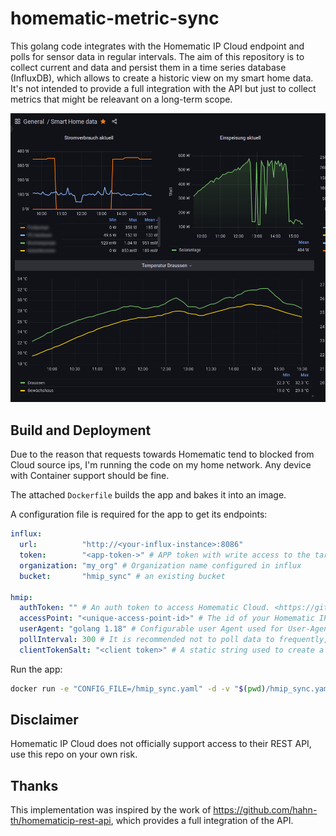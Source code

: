 # homematic-metric-sync

This golang code integrates with the Homematic IP Cloud endpoint and polls for sensor data in regular intervals.
The aim of this repository is to collect current and data and persist them in a time series database (InfluxDB), which allows
to create a historic view on my smart home data.
It's not intended to provide a full integration with the API but just to collect metrics that might be releavant on a long-term scope.

![Sample Grafana dashboard](./docs/grafana-sample.png)

## Build and Deployment

Due to the reason that requests towards Homematic tend to blocked from Cloud source ips, I'm running the code on my home network.
Any device with Container support should be fine.

The attached `Dockerfile` builds the app and bakes it into an image.

A configuration file is required for the app to get its endpoints:

```yaml
influx:
  url:          "http://<your-influx-instance>:8086"
  token:        "<app-token->" # APP token with write access to the target bucket
  organization: "my_org" # Organization name configured in influx
  bucket:       "hmip_sync" # an existing bucket

hmip:
  authToken: "" # An auth token to access Homematic Cloud. <https://github.com/hahn-th/homematicip-rest-api/blob/master/hmip_generate_auth_token.py>
  accessPoint: "<unique-access-point-id>" # The id of your Homematic IP access point
  userAgent: "golang 1.18" # Configurable user Agent used for User-Agent request header on http requests
  pollInterval: 300 # It is recommended not to poll data to frequently, otherwise request rate limit will hit you
  clientTokenSalt: "<client token>" # A static string used to create a hash. You can get it from: https://github.com/hahn-th/homematicip-rest-api/blob/master/homematicip/base/base_connection.py#L86
```

Run the app:

```sh
docker run -e "CONFIG_FILE=/hmip_sync.yaml" -d -v "$(pwd)/hmip_sync.yaml:/hmip_sync.yaml" -v "$(pwd)/data:/data" homeatic-metric-sync:latest
```

## Disclaimer

Homematic IP Cloud does not officially support access to their REST API, use this repo on your own risk.

## Thanks

This implementation was inspired by the work of <https://github.com/hahn-th/homematicip-rest-api>, which provides a full integration of the API.
